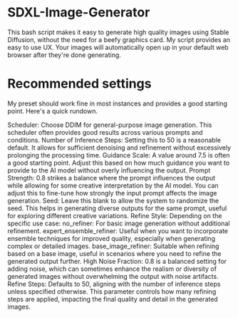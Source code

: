 # SDXL-Image-Generator
This bash script makes it easy to generate high quality images using Stable Diffusion, without the need for a beefy graphics card.
My script provides an easy to use UX.
Your images will automatically open up in your default web browser after they're done generating.

# Recommended settings
My preset should work fine in most instances and provides a good starting point.
Here's a quick rundown.

Scheduler: Choose DDIM for general-purpose image generation. This scheduler often provides good results across various prompts and conditions.
Number of Inference Steps: Setting this to 50 is a reasonable default. It allows for sufficient denoising and refinement without excessively prolonging the processing time.
Guidance Scale: A value around 7.5 is often a good starting point. Adjust this based on how much guidance you want to provide to the AI model without overly influencing the output.
Prompt Strength: 0.8 strikes a balance where the prompt influences the output while allowing for some creative interpretation by the AI model. You can adjust this to fine-tune how strongly the input prompt affects the image generation.
Seed: Leave this blank to allow the system to randomize the seed. This helps in generating diverse outputs for the same prompt, useful for exploring different creative variations.
Refine Style: Depending on the specific use case:
    no_refiner: For basic image generation without additional refinement.
    expert_ensemble_refiner: Useful when you want to incorporate ensemble techniques for improved quality, especially when generating complex or detailed images.
    base_image_refiner: Suitable when refining based on a base image, useful in scenarios where you need to refine the generated output further.
High Noise Fraction: 0.8 is a balanced setting for adding noise, which can sometimes enhance the realism or diversity of generated images without overwhelming the output with noise artifacts.
Refine Steps: Defaults to 50, aligning with the number of inference steps unless specified otherwise. This parameter controls how many refining steps are applied, impacting the final quality and detail in the generated images.
